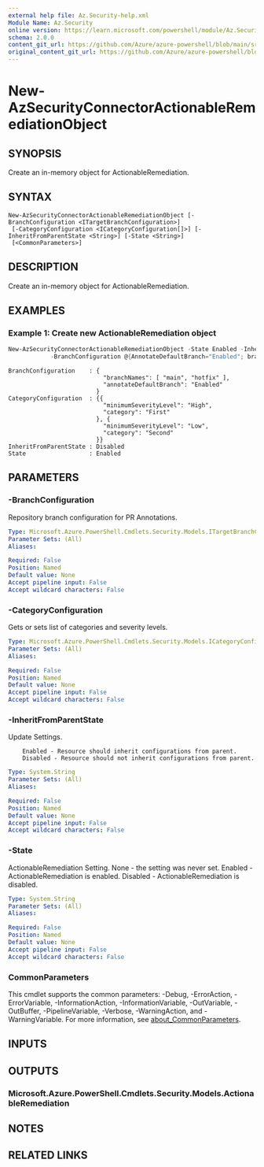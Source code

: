 ```yaml
---
external help file: Az.Security-help.xml
Module Name: Az.Security
online version: https://learn.microsoft.com/powershell/module/Az.Security/new-azsecurityconnectoractionableremediationobject
schema: 2.0.0
content_git_url: https://github.com/Azure/azure-powershell/blob/main/src/Security/Security/help/New-AzSecurityConnectorActionableRemediationObject.md
original_content_git_url: https://github.com/Azure/azure-powershell/blob/main/src/Security/Security/help/New-AzSecurityConnectorActionableRemediationObject.md
---
```


# New-AzSecurityConnectorActionableRemediationObject

## SYNOPSIS
Create an in-memory object for ActionableRemediation.

## SYNTAX

```
New-AzSecurityConnectorActionableRemediationObject [-BranchConfiguration <ITargetBranchConfiguration>]
 [-CategoryConfiguration <ICategoryConfiguration[]>] [-InheritFromParentState <String>] [-State <String>]
 [<CommonParameters>]
```

## DESCRIPTION
Create an in-memory object for ActionableRemediation.

## EXAMPLES

### Example 1: Create new ActionableRemediation object
```powershell
New-AzSecurityConnectorActionableRemediationObject -State Enabled -InheritFromParentState Disabled `
            -BranchConfiguration @{AnnotateDefaultBranch="Enabled"; branchName=@("main", "hotfix")} -CategoryConfiguration @( @{category="First"; minimumSeverityLevel="High"}, @{category="Second"; minimumSeverityLevel="Low"})
```

```output
BranchConfiguration    : {
                           "branchNames": [ "main", "hotfix" ],
                           "annotateDefaultBranch": "Enabled"
                         }
CategoryConfiguration  : {{
                           "minimumSeverityLevel": "High",
                           "category": "First"
                         }, {
                           "minimumSeverityLevel": "Low",
                           "category": "Second"
                         }}
InheritFromParentState : Disabled
State                  : Enabled
```

## PARAMETERS

### -BranchConfiguration
Repository branch configuration for PR Annotations.

```yaml
Type: Microsoft.Azure.PowerShell.Cmdlets.Security.Models.ITargetBranchConfiguration
Parameter Sets: (All)
Aliases:

Required: False
Position: Named
Default value: None
Accept pipeline input: False
Accept wildcard characters: False
```

### -CategoryConfiguration
Gets or sets list of categories and severity levels.

```yaml
Type: Microsoft.Azure.PowerShell.Cmdlets.Security.Models.ICategoryConfiguration[]
Parameter Sets: (All)
Aliases:

Required: False
Position: Named
Default value: None
Accept pipeline input: False
Accept wildcard characters: False
```

### -InheritFromParentState
Update Settings.

        Enabled - Resource should inherit configurations from parent.
        Disabled - Resource should not inherit configurations from parent.

```yaml
Type: System.String
Parameter Sets: (All)
Aliases:

Required: False
Position: Named
Default value: None
Accept pipeline input: False
Accept wildcard characters: False
```

### -State
ActionableRemediation Setting.
        None - the setting was never set.
        Enabled - ActionableRemediation is enabled.
        Disabled - ActionableRemediation is disabled.

```yaml
Type: System.String
Parameter Sets: (All)
Aliases:

Required: False
Position: Named
Default value: None
Accept pipeline input: False
Accept wildcard characters: False
```

### CommonParameters
This cmdlet supports the common parameters: -Debug, -ErrorAction, -ErrorVariable, -InformationAction, -InformationVariable, -OutVariable, -OutBuffer, -PipelineVariable, -Verbose, -WarningAction, and -WarningVariable. For more information, see [about_CommonParameters](http://go.microsoft.com/fwlink/?LinkID=113216).

## INPUTS

## OUTPUTS

### Microsoft.Azure.PowerShell.Cmdlets.Security.Models.ActionableRemediation

## NOTES

## RELATED LINKS
